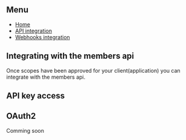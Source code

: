 


## Menu
- [Home](index.md)
- [API integration](api-integration.md)
- [Webhooks integration](api-integration.md)

## Integrating with the members api
Once scopes have been approved for your client(application) you can integrate with the members api.

## API key access

## OAuth2
Comming soon

